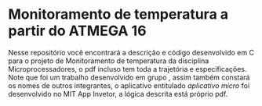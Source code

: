 # Monitoramento de temperatura a partir do ATMEGA 16

Nesse repositório você encontrará a descrição e código desenvolvido em C para o projeto de Monitoramento de temperatura da disciplina Microprocessadores, o pdf incluso tem toda a trajetória e especificações.
Note que foi um trabalho desenvolvido em grupo , assim também constará os nomes de outros integrantes, o aplicativo  entitulado *aplicativo micro*  foi desenvolvido no MIT App Invetor, a lógica descrita está 
próprio pdf.
